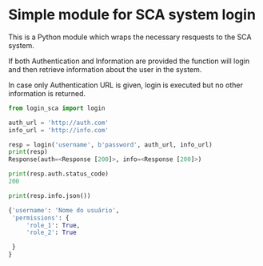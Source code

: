 # Simple module for SCA system login

This is a Python module which wraps the necessary resquests
to the SCA system.

If both Authentication and Information are provided the function
will login and then retrieve information about the user in the system.

In case only Authentication URL is given, login is executed but no other
information is returned.

```python
from login_sca import login

auth_url = 'http://auth.com'
info_url = 'http://info.com'

resp = login('username', b'password', auth_url, info_url)
print(resp)
Response(auth=<Response [200]>, info=<Response [200]>)

print(resp.auth.status_code)
200

print(resp.info.json())

{'username': 'Nome do usuário',
 'permissions': {
     'role_1': True,
     'role_2': True

 }
}
```
